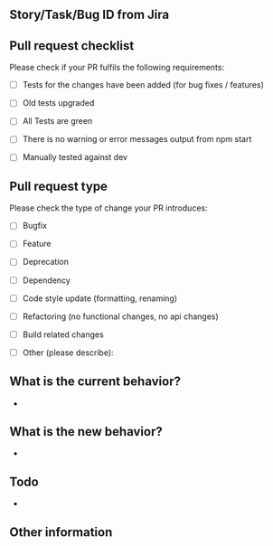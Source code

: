 <!-- Please refer to our contributing documentation for any questions on submitting a pull request, or let us know here if you need any help: https://ionicframework.com/docs/building/contributing -->

## Story/Task/Bug ID from Jira

<!-- Please add a valid story/task/bug id from Jira. -->

## Pull request checklist

Please check if your PR fulfils the following requirements:
- [ ] Tests for the changes have been added (for bug fixes / features)
- [ ] Old tests upgraded
- [ ] All Tests are green
- [ ] There is no warning or error messages output from npm start 
- [ ] Manually tested against dev


## Pull request type

<!-- Please do not submit updates to dependencies unless it fixes an issue. --> 

<!-- Please try to limit your pull request to one type, submit multiple pull requests if needed. --> 

Please check the type of change your PR introduces:
- [ ] Bugfix
- [ ] Feature
- [ ] Deprecation
- [ ] Dependency
- [ ] Code style update (formatting, renaming)
- [ ] Refactoring (no functional changes, no api changes)
- [ ] Build related changes
- [ ] Other (please describe): 


## What is the current behavior?
<!-- Please describe the current behavior that you are modifying, or link to a relevant issue. -->

- 

## What is the new behavior?
<!-- Please describe the behavior or changes that are being added by this PR. -->

- 

## Todo
- 

## Other information